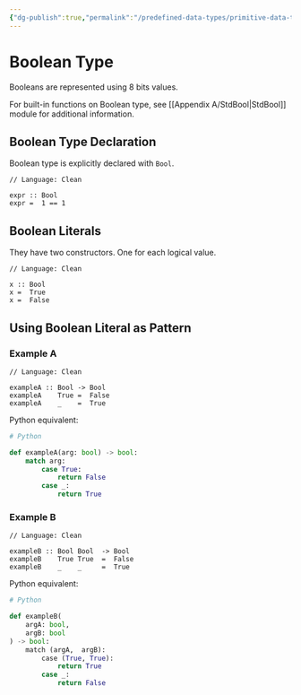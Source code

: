 ```yaml
---
{"dg-publish":true,"permalink":"/predefined-data-types/primitive-data-types/boolean-type/","created":"2023-07-03T09:26:49.263+02:00","updated":"2023-07-14T20:48:05.849+02:00"}
---
```



# Boolean Type

Booleans are represented using 8 bits values.

For built-in functions on Boolean type, see [[Appendix A/StdBool\|StdBool]] module for additional information.

## Boolean Type Declaration

Boolean type is explicitly declared with `Bool`.

```Clean
// Language: Clean

expr :: Bool
expr =  1 == 1
```

## Boolean Literals

They have two constructors.
One for each logical value.

```Clean
// Language: Clean

x :: Bool
x =  True
x =  False
```

## Using Boolean Literal as Pattern

### Example A

```Clean
// Language: Clean

exampleA :: Bool -> Bool
exampleA    True =  False
exampleA    _    =  True
```

Python equivalent:

```Python
# Python

def exampleA(arg: bool) -> bool:
	match arg:
		case True:
			return False
		case _:
			return True
```

### Example B

```Clean
// Language: Clean

exampleB :: Bool Bool  -> Bool
exampleB    True True  =  False
exampleB    _    _     =  True
```

Python equivalent:

```Python
# Python

def exampleB(
	argA: bool, 
	argB: bool
) -> bool:
	match (argA,  argB):
		case (True, True):
			return True
		case _:
			return False
```
